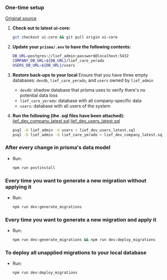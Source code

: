
### One-time setup
[Original source](https://yerado.slack.com/archives/C03AV8U5RUH/p1706587192323809)

1. **Check out to latest ui-core:**
    ```bash
    git checkout ui-core && git pull origin ui-core
    ```

2. **Update your `prisma/.env` to have the following contents:**
    ```bash
    DB_URL=postgres://lief_admin:password@localhost:5432
    COMPANY_DB_URL=${DB_URL}/lief_care_yerado
    USERS_DB_URL=${DB_URL}/users
    ```

3. **Restore back-ups to your local**
    Ensure that you have three empty databases: `devdb`, `lief_care_yerado`, and `users` owned by `lief_admin`
    - `devdb`: shadow database that prisma uses to verify there's no potential data loss
    - `lief_care_yerado`: database with all company-specific data
    - `users`: database with all users of the system

4. **Run the following (the .sql files have been attached):**\
    [lief_dev_company_latest.sql](https://files.slack.com/files-pri/T03AEL3M55J-F06G6SZNQ59/download/lief_dev_company_latest.sql?origin_team=T03AEL3M55J) 
    [lief_dev_users_latest.sql](https://files.slack.com/files-pri/T03AEL3M55J-F06FSE1UHM5/download/lief_dev_users_latest.sql?origin_team=T03AEL3M55J)
    ```bash
    psql -U lief_admin -d users < lief_dev_users_latest.sql
    psql -U lief_admin -d lief_care_yerado < lief_dev_company_latest.sql
    ```


### After every change in prisma's data model

- Run:
    ```bash
    npm run postinstall
    ```

### Every time you want to generate a new migration without applying it

- Run:
    ```bash
    npm run dev:generate_migrations
    ```

### Every time you want to generate a new migration and apply it

- Run:
    ```bash
    npm run dev:generate_migrations && npm run dev:deploy_migrations
    ```

### To deploy all unapplied migrations to your local database

- Run:
    ```bash
    npm run dev:deploy_migrations
    ```
